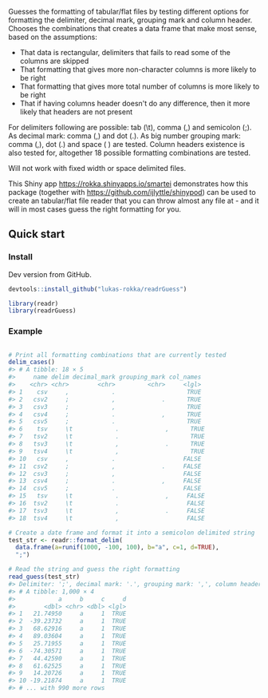 
<!-- README.md is generated from README.Rmd. Please edit that file -->
Guesses the formatting of tabular/flat files by testing different options for formatting the delimiter, decimal mark, grouping mark and column header. Chooses the combinations that creates a data frame that make most sense, based on the assumptions:

-   That data is rectangular, delimiters that fails to read some of the columns are skipped
-   That formatting that gives more non-character columns is more likely to be right
-   That formatting that gives more total number of columns is more likely to be right
-   That if having columns header doesn't do any difference, then it more likely that headers are not present

For delimiters following are possible: tab (\\t), comma (,) and semicolon (;). As decimal mark: comma (,) and dot (.). As big number grouping mark: comma (,), dot (.) and space ( ) are tested. Column headers existence is also tested for, altogether 18 possible formatting combinations are tested.

Will not work with fixed width or space delimited files.

This Shiny app <https://rokka.shinyapps.io/smartei> demonstrates how this package (together with <https://github.com/ijlyttle/shinypod>) can be used to create an tabular/flat file reader that you can throw almost any file at - and it will in most cases guess the right formatting for you.

Quick start
-----------

### Install

Dev version from GitHub.

``` r
devtools::install_github("lukas-rokka/readrGuess")
```

``` r
library(readr)
library(readrGuess)
```

### Example

``` r

# Print all formatting combinations that are currently tested
delim_cases()
#> # A tibble: 18 × 5
#>     name delim decimal_mark grouping_mark col_names
#>    <chr> <chr>        <chr>         <chr>     <lgl>
#> 1    csv     ,            .                    TRUE
#> 2   csv2     ;            ,             .      TRUE
#> 3   csv3     ;            ,                    TRUE
#> 4   csv4     ;            .             ,      TRUE
#> 5   csv5     ;            .                    TRUE
#> 6    tsv     \t            .             ,      TRUE
#> 7   tsv2     \t            .                    TRUE
#> 8   tsv3     \t            ,             .      TRUE
#> 9   tsv4     \t            ,                    TRUE
#> 10   csv     ,            .                   FALSE
#> 11  csv2     ;            ,             .     FALSE
#> 12  csv3     ;            ,                   FALSE
#> 13  csv4     ;            .             ,     FALSE
#> 14  csv5     ;            .                   FALSE
#> 15   tsv     \t            .             ,     FALSE
#> 16  tsv2     \t            .                   FALSE
#> 17  tsv3     \t            ,             .     FALSE
#> 18  tsv4     \t            ,                   FALSE

# Create a date frame and format it into a semicolon delimited string
test_str <- readr::format_delim(
  data.frame(a=runif(1000, -100, 100), b="a", c=1, d=TRUE), 
  ";")

# Read the string and guess the right formatting
read_guess(test_str)
#> Delimiter: ';', decimal mark: '.', grouping mark: ',', column headers: TRUE
#> # A tibble: 1,000 × 4
#>            a     b     c     d
#>        <dbl> <chr> <dbl> <lgl>
#> 1   21.74950     a     1  TRUE
#> 2  -39.23732     a     1  TRUE
#> 3   68.62916     a     1  TRUE
#> 4   89.03604     a     1  TRUE
#> 5   25.71955     a     1  TRUE
#> 6  -74.30571     a     1  TRUE
#> 7   44.42590     a     1  TRUE
#> 8   61.62525     a     1  TRUE
#> 9   14.20726     a     1  TRUE
#> 10 -19.21874     a     1  TRUE
#> # ... with 990 more rows
```

